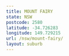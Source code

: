 ```yaml
---
title: MOUNT FAIRY
state: NSW
postcode: 2580
latitude: -34.726283
longitude: 149.729215
url: /nsw/mount-fairy/
layout: suburb
---
```

